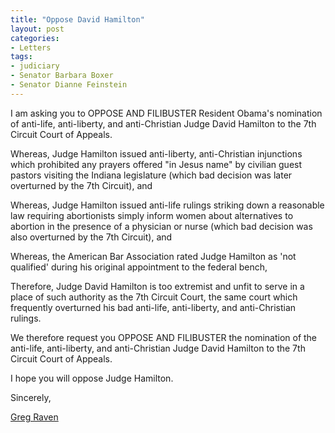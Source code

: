 ```yaml
---
title: "Oppose David Hamilton"
layout: post
categories:
- Letters
tags:
- judiciary
- Senator Barbara Boxer
- Senator Dianne Feinstein
---
```


I am asking you to OPPOSE AND FILIBUSTER Resident Obama's nomination of anti-life, anti-liberty, and anti-Christian Judge David Hamilton to the 7th Circuit Court of Appeals.  
  
Whereas, Judge Hamilton issued anti-liberty, anti-Christian injunctions which prohibited any prayers offered "in Jesus name" by civilian guest pastors visiting the Indiana legislature (which bad decision was later overturned by the 7th Circuit), and

Whereas, Judge Hamilton issued anti-life rulings striking down a reasonable law requiring abortionists simply inform women about alternatives to abortion in the presence of a physician or nurse (which bad decision was also overturned by the 7th Circuit), and  
  
Whereas, the American Bar Association rated Judge Hamilton as 'not qualified' during his original appointment to the federal bench,

Therefore, Judge David Hamilton is too extremist and unfit to serve in a place of such authority as the 7th Circuit Court, the same court which frequently overturned his bad anti-life, anti-liberty, and anti-Christian rulings.

We therefore request you OPPOSE AND FILIBUSTER the nomination of the anti-life, anti-liberty, and anti-Christian Judge David Hamilton to the 7th Circuit Court of Appeals.

I hope you will oppose Judge Hamilton.

Sincerely,

[Greg Raven](https://www.gregraven.org/)